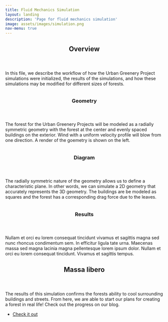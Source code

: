 ```yaml
---
title: Fluid Mechanics Simulation
layout: landing
description: 'Page for fluid mechanics simulation'
image: assets/images/simulation.png
nav-menu: true
---
```


<!-- Main -->
<div id="main">

<!-- One -->
<section id="one">
	<div class="inner">
		<header class="major">
			<h2>Overview</h2>
		</header>
		<p>In this file, we describe the workflow of how the Urban Greenery Project simulations were initialized, the results of the simulations, and how these simulations may be modified for different sizes of forests. </p>
	</div>
</section>

<!-- Two -->
<section id="two" class="spotlights">
	<section>
		<a class="image">
			<img src="{% link assets/images/render.png %}" alt="" data-position="center center" />
		</a>
		<div class="content">
			<div class="inner">
				<header class="major">
					<h3>Geometry</h3>
				</header>
				<p>The forest for the Urban Greenery Projects will be modeled as a radially symmetric geometry with the forest at the center and evenly spaced buildings on the exterior. Wind with a uniform velocity profile will blow from one direction. A render of the goemetry is shown on the left. </p>
			</div>
		</div>
	</section>
	<section>
		<a class="image">
			<img src="{% link assets/images/diagram.png %}" alt="" data-position="top center" />
		</a>
		<div class="content">
			<div class="inner">
				<header class="major">
					<h3>Diagram</h3>
				</header>
				<p>The radially symmetric nature of the geometry allows us to define a characteristic plane. In other words, we can simulate a 2D geometry that accurately represents the 3D geometry. The buildings are be modeled as squares and the forest has a corresponding drag force due to the leaves. </p>
			</div>
		</div>
	</section>
	<section>
		<a class="image">
			<img src="{% link assets/images/temp.gif %}" alt="" data-position="25% 25%" />
		</a>
		<div class="content">
			<div class="inner">
				<header class="major">
					<h3>Results</h3>
				</header>
				<p>Nullam et orci eu lorem consequat tincidunt vivamus et sagittis magna sed nunc rhoncus condimentum sem. In efficitur ligula tate urna. Maecenas massa sed magna lacinia magna pellentesque lorem ipsum dolor. Nullam et orci eu lorem consequat tincidunt. Vivamus et sagittis tempus.</p>
			</div>
		</div>
	</section>
</section>

<!-- Three -->
<section id="three">
	<div class="inner">
		<header class="major">
			<h2>Massa libero</h2>
		</header>
		<p>The results of this simulation confirms the forests ability to cool surrounding buildings and streets. From here, we are able to start our plans for creating a forest in real life! Check out the progress on our blog.</p>
		<ul class="actions">
			<li><a href="C-blog.html" class="button next">Check it out</a></li>
		</ul>
	</div>
</section>

</div>
